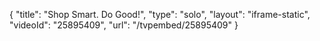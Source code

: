 {
    "title": "Shop Smart. Do Good!",
    "type": "solo",
    "layout": "iframe-static",
    "videoId": "25895409",
    "url": "\/tvpembed\/25895409"
}